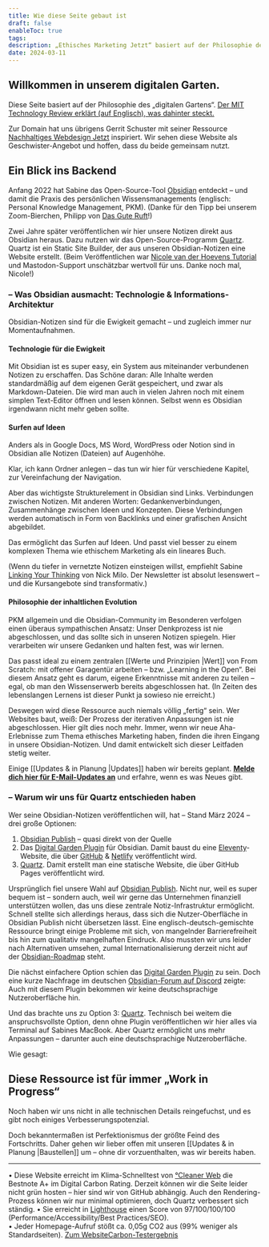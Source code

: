 ```yaml
---
title: Wie diese Seite gebaut ist
draft: false
enableToc: true
tags: 
description: „Ethisches Marketing Jetzt“ basiert auf der Philosophie des „digitalen Gartens“. Hier veröffentlichen wir mit dem Open-Source-Programm Quartz unsere Notizen direkt aus Obsidian heraus.
date: 2024-03-11
---
```


## Willkommen in unserem digitalen Garten.

Diese Seite basiert auf der Philosophie des „digitalen Gartens“. [Der MIT Technology Review erklärt (auf Englisch), was dahinter steckt.](https://www.technologyreview.com/2020/09/03/1007716/digital-gardens-let-you-cultivate-your-own-little-bit-of-the-internet/)

Zur Domain hat uns übrigens Gerrit Schuster mit seiner Ressource [Nachhaltiges Webdesign Jetzt](https://nachhaltiges-webdesign.jetzt/) inspiriert. Wir sehen diese Website als Geschwister-Angebot und hoffen, dass du beide gemeinsam nutzt.

## Ein Blick ins Backend

Anfang 2022 hat Sabine das Open-Source-Tool [Obsidian](https://obsidian.md/) entdeckt – und damit die Praxis des persönlichen Wissensmanagements (englisch: Personal Knowledge Management, PKM). 
(Danke für den Tipp bei unserem Zoom-Bierchen, Philipp von [Das Gute Ruft](https://dasguteruft.de/)!)

Zwei Jahre später veröffentlichen wir hier unsere Notizen direkt aus Obsidian heraus. Dazu nutzen wir das Open-Source-Programm [Quartz](https://quartz.jzhao.xyz/). Quartz ist ein Static Site Builder, der aus unseren Obsidian-Notizen eine Website erstellt. (Beim Veröffentlichen war [Nicole van der Hoevens Tutorial](https://notes.nicolevanderhoeven.com/How+to+publish+Obsidian+notes+with+Quartz+on+GitHub+Pages) und Mastodon-Support unschätzbar wertvoll für uns. Danke noch mal, Nicole!)

### – Was Obsidian ausmacht: Technologie & Informations-Architektur

Obsidian-Notizen sind für die Ewigkeit gemacht – und zugleich immer nur Momentaufnahmen.

#### Technologie für die Ewigkeit

Mit Obsidian ist es super easy, ein System aus miteinander verbundenen Notizen zu erschaffen. Das Schöne daran: Alle Inhalte werden standardmäßig auf dem eigenen Gerät gespeichert, und zwar als Markdown-Dateien. Die wird man auch in vielen Jahren noch mit einem simplen Text-Editor öffnen und lesen können. Selbst wenn es Obsidian irgendwann nicht mehr geben sollte.

#### Surfen auf Ideen

Anders als in Google Docs, MS Word, WordPress oder Notion sind in Obsidian alle Notizen (Dateien) auf Augenhöhe.

Klar, ich kann Ordner anlegen – das tun wir hier für verschiedene Kapitel, zur Vereinfachung der Navigation.

Aber das wichtigste Strukturelement in Obsidian sind Links. Verbindungen zwischen Notizen. Mit anderen Worten: Gedankenverbindungen, Zusammenhänge zwischen Ideen und Konzepten. Diese Verbindungen werden automatisch in Form von Backlinks und einer grafischen Ansicht abgebildet. 

Das ermöglicht das Surfen auf Ideen. Und passt viel besser zu einem komplexen Thema wie ethischem Marketing als ein lineares Buch.

(Wenn du tiefer in vernetzte Notizen einsteigen willst, empfiehlt Sabine [Linking Your Thinking](https://www.linkingyourthinking.com/) von Nick Milo. Der Newsletter ist absolut lesenswert – und die Kursangebote sind transformativ.)

#### Philosophie der inhaltlichen Evolution

PKM allgemein und die Obsidian-Community im Besonderen verfolgen einen überaus sympathischen Ansatz: Unser Denkprozess ist nie abgeschlossen, und das sollte sich in unseren Notizen spiegeln. Hier verarbeiten wir unsere Gedanken und halten fest, was wir lernen. 

Das passt ideal zu einem zentralen [[Werte und Prinzipien |Wert]] von From Scratch: mit offener Garagentür arbeiten – bzw. „Learning in the Open“. Bei diesem Ansatz geht es darum, eigene Erkenntnisse mit anderen zu teilen – egal, ob man den Wissenserwerb bereits abgeschlossen hat. (In Zeiten des lebenslangen Lernens ist dieser Punkt ja sowieso nie erreicht.)

Deswegen wird diese Ressource auch niemals völlig „fertig“ sein. Wer Websites baut, weiß: Der Prozess der iterativen Anpassungen ist nie abgeschlossen. Hier gilt dies noch mehr. Immer, wenn wir neue Aha-Erlebnisse zum Thema ethisches Marketing haben, finden die ihren Eingang in unsere Obsidian-Notizen. Und damit entwickelt sich dieser Leitfaden stetig weiter.

Einige [[Updates & in Planung |Updates]] haben wir bereits geplant. [**Melde dich hier für E-Mail-Updates an**](https://subscribepage.io/E2vu4J) und erfahre, wenn es was Neues gibt.
### – Warum wir uns für Quartz entschieden haben

Wer seine Obsidian-Notizen veröffentlichen will, hat – Stand März 2024 – drei große Optionen:

1. [Obsidian Publish](https://obsidian.md/publish) – quasi direkt von der Quelle
2. Das [Digital Garden Plugin](https://dg-docs.ole.dev/) für Obsidian. Damit baust du eine [Eleventy](https://www.11ty.dev/)-Website, die über [GitHub](https://github.com/) & [Netlify](https://www.netlify.com/) veröffentlicht wird.
3. [Quartz](https://quartz.jzhao.xyz/). Damit erstellt man eine statische Website, die über GitHub Pages veröffentlicht wird.

Ursprünglich fiel unsere Wahl auf [Obsidian Publish](https://obsidian.md/publish). Nicht nur, weil es super bequem ist – sondern auch, weil wir gerne das Unternehmen finanziell unterstützen wollen, das uns diese zentrale Notiz-Infrastruktur ermöglicht. Schnell stellte sich allerdings heraus, dass sich die Nutzer-Oberfläche in Obsidian Publish nicht übersetzen lässt. Eine englisch-deutsch-gemischte Ressource bringt einige Probleme mit sich, von mangelnder Barrierefreiheit bis hin zum qualitativ mangelhaften Eindruck. Also mussten wir uns leider nach Alternativen umsehen, zumal Internationalisierung derzeit nicht auf der [Obsidian-Roadmap](https://obsidian.md/roadmap/) steht.

Die nächst einfachere Option schien das [Digital Garden Plugin](https://dg-docs.ole.dev/) zu sein. Doch eine kurze Nachfrage im deutschen [Obsidian-Forum auf Discord](https://discord.com/invite/obsidianmd) zeigte: Auch mit diesem Plugin bekommen wir keine deutschsprachige Nutzeroberfläche hin.

Und das brachte uns zu Option 3: [Quartz](https://quartz.jzhao.xyz/). Technisch bei weitem die anspruchsvollste Option, denn ohne Plugin veröffentlichen wir hier alles via Terminal auf Sabines MacBook. Aber Quartz ermöglicht uns mehr Anpassungen – darunter auch eine deutschsprachige Nutzeroberfläche.

Wie gesagt: 
## Diese Ressource ist für immer „Work in Progress“

Noch haben wir uns nicht in alle technischen Details reingefuchst, und es gibt noch einiges Verbesserungspotenzial.

Doch bekanntermaßen ist Perfektionismus der größte Feind des Fortschritts. Daher gehen wir lieber offen mit unseren [[Updates & in Planung |Baustellen]] um – ohne dir vorzuenthalten, was wir bereits haben.

***
• Diese Website erreicht im Klima-Schnelltest von [°Cleaner Web](https://klimatest.cleaner-web.com/) die Bestnote A+ im Digital Carbon Rating. Derzeit können wir die Seite leider nicht grün hosten – hier sind wir von GitHub abhängig. Auch den Rendering-Prozess können wir nur minimal optimieren, doch Quartz verbessert sich ständig.
• Sie erreicht in [Lighthouse](https://developers.google.com/web/tools/lighthouse/) einen Score von 97/100/100/100 (Performance/Accessibility/Best Practices/SEO).  
• Jeder Homepage-Aufruf stößt ca. 0,05g CO2 aus (99% weniger als Standardseiten). [Zum WebsiteCarbon-Testergebnis](https://www.websitecarbon.com/website/ethischesmarketing-jetzt/)